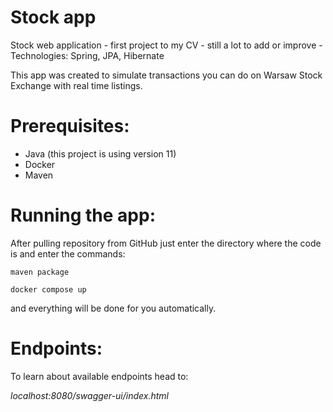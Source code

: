 # Stock app

Stock web application - first project to my CV - still a lot to add or improve - Technologies: Spring, JPA, Hibernate

This app was created to simulate transactions you can do on Warsaw Stock Exchange with real time listings.

# Prerequisites:

* Java (this project is using version 11)
* Docker
* Maven

# Running the app:

After pulling repository from GitHub just enter the directory where the code is and enter the commands:

``
maven package
``

``
docker compose up
``

and everything will be done for you automatically.

# Endpoints:

To learn about available endpoints head to:

*localhost:8080/swagger-ui/index.html*
